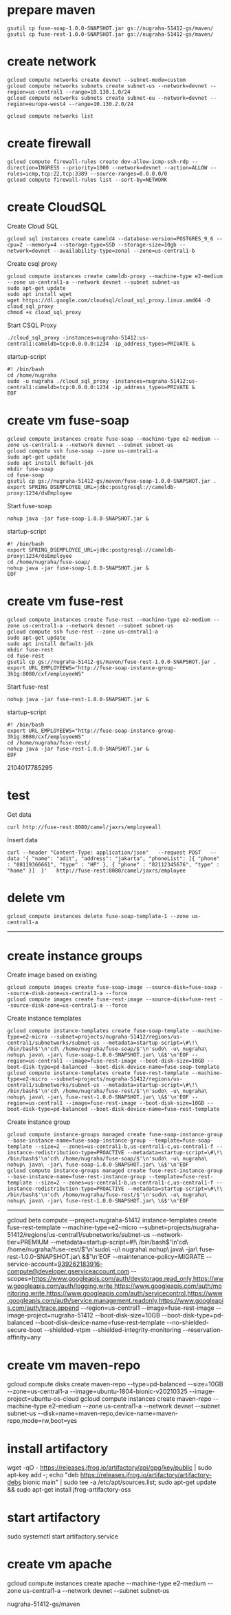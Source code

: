 
# prepare maven
```
gsutil cp fuse-soap-1.0.0-SNAPSHOT.jar gs://nugraha-51412-gs/maven/
gsutil cp fuse-rest-1.0.0-SNAPSHOT.jar gs://nugraha-51412-gs/maven/
```
# create network
```
gcloud compute networks create devnet --subnet-mode=custom
gcloud compute networks subnets create subnet-us --network=devnet --region=us-central1 --range=10.130.1.0/24
gcloud compute networks subnets create subnet-eu --network=devnet --region=europe-west4 --range=10.130.2.0/24

gcloud compute networks list
```
# create firewall
```
gcloud compute firewall-rules create dev-allow-icmp-ssh-rdp --direction=INGRESS --priority=1000 --network=devnet --action=ALLOW --rules=icmp,tcp:22,tcp:3389 --source-ranges=0.0.0.0/0
gcloud compute firewall-rules list --sort-by=NETWORK
```
# create CloudSQL
Create Cloud SQL
```
gcloud sql instances create cameld4 --database-version=POSTGRES_9_6 --cpu=2 --memory=4 --storage-type=SSD --storage-size=10gb --network=devnet --availability-type=zonal --zone=us-central1-b
```
Create csql proxy
```
gcloud compute instances create cameldb-proxy --machine-type e2-medium --zone us-central1-a --network devnet --subnet subnet-us
sudo apt-get update
sudo apt install wget
wget https://dl.google.com/cloudsql/cloud_sql_proxy.linux.amd64 -O cloud_sql_proxy
chmod +x cloud_sql_proxy
```
Start CSQL Proxy
```
./cloud_sql_proxy -instances=nugraha-51412:us-central1:cameldb=tcp:0.0.0.0:1234 -ip_address_types=PRIVATE &
```
startup-script
```
#! /bin/bash
cd /home/nugraha
sudo -u nugraha ./cloud_sql_proxy -instances=nugraha-51412:us-central1:cameldb=tcp:0.0.0.0:1234 -ip_address_types=PRIVATE &
EOF
```

# create vm fuse-soap
```
gcloud compute instances create fuse-soap --machine-type e2-medium --zone us-central1-a --network devnet --subnet subnet-us
gcloud compute ssh fuse-soap --zone us-central1-a
sudo apt-get update
sudo apt install default-jdk
mkdir fuse-soap
cd fuse-soap
gsutil cp gs://nugraha-51412-gs/maven/fuse-soap-1.0.0-SNAPSHOT.jar .
export SPRING_DSEMPLOYEE_URL=jdbc:postgresql://cameldb-proxy:1234/dsEmployee
```
Start fuse-soap
```
nohup java -jar fuse-soap-1.0.0-SNAPSHOT.jar &
```
startup-script
```
#! /bin/bash
export SPRING_DSEMPLOYEE_URL=jdbc:postgresql://cameldb-proxy:1234/dsEmployee
cd /home/nugraha/fuse-soap/
nohup java -jar fuse-soap-1.0.0-SNAPSHOT.jar &
EOF
```

# create vm fuse-rest
```
gcloud compute instances create fuse-rest --machine-type e2-medium --zone us-central1-a --network devnet --subnet subnet-us
gcloud compute ssh fuse-rest --zone us-central1-a
sudo apt-get update
sudo apt install default-jdk
mkdir fuse-rest
cd fuse-rest
gsutil cp gs://nugraha-51412-gs/maven/fuse-rest-1.0.0-SNAPSHOT.jar .
export URL_EMPLOYEEWS="http://fuse-soap-instance-group-3h1g:8080/cxf/employeeWS"
```
Start fuse-rest
```
nohup java -jar fuse-rest-1.0.0-SNAPSHOT.jar &
```
startup-script
```
#! /bin/bash
export URL_EMPLOYEEWS="http://fuse-soap-instance-group-3h1g:8080/cxf/employeeWS"
cd /home/nugraha/fuse-rest/
nohup java -jar fuse-rest-1.0.0-SNAPSHOT.jar &
EOF
```



2104017785295


# test
Get data
```
curl http://fuse-rest:8080/camel/jaxrs/employeeall
```
Insert data
```
curl --header "Content-Type: application/json"   --request POST   --data '{ "name": "adit", "address": "jakarta", "phoneList": [{ "phone" : "08119366661", "type" : "HP" }, { "phone" : "02112345676", "type" : "home" }]  }'   http://fuse-rest:8080/camel/jaxrs/employee
```

# delete vm
```
gcloud compute instances delete fuse-soap-template-1 --zone us-central1-a
```
-------------

# create instance groups
Create image based on existing
```
gcloud compute images create fuse-soap-image --source-disk=fuse-soap --source-disk-zone=us-central1-a --force
gcloud compute images create fuse-rest-image --source-disk=fuse-rest --source-disk-zone=us-central1-a --force
```
Create instance templates
```
gcloud compute instance-templates create fuse-soap-template --machine-type=e2-micro --subnet=projects/nugraha-51412/regions/us-central1/subnetworks/subnet-us --metadata=startup-script=\#\!\ /bin/bash$'\n'cd\ /home/nugraha/fuse-soap/$'\n'sudo\ -u\ nugraha\ nohup\ java\ -jar\ fuse-soap-1.0.0-SNAPSHOT.jar\ \&$'\n'EOF --region=us-central1 --image=fuse-rest-image --boot-disk-size=10GB --boot-disk-type=pd-balanced --boot-disk-device-name=fuse-soap-template
gcloud compute instance-templates create fuse-rest-template --machine-type=e2-micro --subnet=projects/nugraha-51412/regions/us-central1/subnetworks/subnet-us --metadata=startup-script=\#\!\ /bin/bash$'\n'cd\ /home/nugraha/fuse-rest/$'\n'sudo\ -u\ nugraha\ nohup\ java\ -jar\ fuse-rest-1.0.0-SNAPSHOT.jar\ \&$'\n'EOF --region=us-central1 --image=fuse-rest-image --boot-disk-size=10GB --boot-disk-type=pd-balanced --boot-disk-device-name=fuse-rest-template
```
Create instance group
```
gcloud compute instance-groups managed create fuse-soap-instance-group --base-instance-name=fuse-soap-instance-group --template=fuse-soap-template --size=2 --zones=us-central1-b,us-central1-c,us-central1-f --instance-redistribution-type=PROACTIVE --metadata=startup-script=\#\!\ /bin/bash$'\n'cd\ /home/nugraha/fuse-soap/$'\n'sudo\ -u\ nugraha\ nohup\ java\ -jar\ fuse-soap-1.0.0-SNAPSHOT.jar\ \&$'\n'EOF 
gcloud compute instance-groups managed create fuse-rest-instance-group --base-instance-name=fuse-rest-instance-group --template=fuse-rest-template --size=2 --zones=us-central1-b,us-central1-c,us-central1-f --instance-redistribution-type=PROACTIVE --metadata=startup-script=\#\!\ /bin/bash$'\n'cd\ /home/nugraha/fuse-rest/$'\n'sudo\ -u\ nugraha\ nohup\ java\ -jar\ fuse-rest-1.0.0-SNAPSHOT.jar\ \&$'\n'EOF 
```

---------

gcloud beta compute --project=nugraha-51412 instance-templates create fuse-rest-template --machine-type=e2-micro 
--subnet=projects/nugraha-51412/regions/us-central1/subnetworks/subnet-us --network-tier=PREMIUM 
--metadata=startup-script=\#\!\ /bin/bash$'\n'cd\ /home/nugraha/fuse-rest/$'\n'sudo\ -u\ nugraha\ nohup\ java\ -jar\ fuse-rest-1.0.0-SNAPSHOT.jar\ \&$'\n'EOF 
--maintenance-policy=MIGRATE --service-account=939262183916-compute@developer.gserviceaccount.com --scopes=https://www.googleapis.com/auth/devstorage.read_only,https://www.googleapis.com/auth/logging.write,https://www.googleapis.com/auth/monitoring.write,https://www.googleapis.com/auth/servicecontrol,https://www.googleapis.com/auth/service.management.readonly,https://www.googleapis.com/auth/trace.append --region=us-central1 --image=fuse-rest-image --image-project=nugraha-51412 --boot-disk-size=10GB --boot-disk-type=pd-balanced --boot-disk-device-name=fuse-rest-template --no-shielded-secure-boot --shielded-vtpm --shielded-integrity-monitoring --reservation-affinity=any




# create vm maven-repo
gcloud compute disks create maven-repo --type=pd-balanced --size=10GB --zone=us-central1-a --image=ubuntu-1804-bionic-v20210325 --image-project=ubuntu-os-cloud
gcloud compute instances create maven-repo --machine-type e2-medium --zone us-central1-a --network devnet --subnet subnet-us --disk=name=maven-repo,device-name=maven-repo,mode=rw,boot=yes

# install artifactory
wget -qO - https://releases.jfrog.io/artifactory/api/gpg/key/public | sudo apt-key add -;
echo "deb https://releases.jfrog.io/artifactory/artifactory-debs bionic main" | sudo tee -a /etc/apt/sources.list;
sudo apt-get update && sudo apt-get install jfrog-artifactory-oss

# start artifactory
sudo systemctl start artifactory.service

# create vm apache
gcloud compute instances create apache --machine-type e2-medium --zone us-central1-a --network devnet --subnet subnet-us


nugraha-51412-gs/maven
